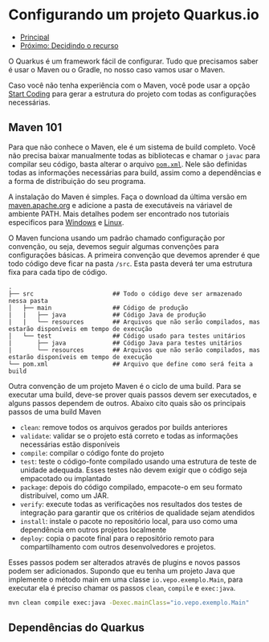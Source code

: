 # Configurando um projeto Quarkus.io

* [Principal](./README.md)
* [Próximo: Decidindo o recurso](./caso-de-uso-1-decidindo-o-recurso.md)

O Quarkus é um framework fácil de configurar. Tudo que precisamos saber é usar o Maven ou o Gradle, no nosso caso vamos usar o Maven.

Caso você não tenha experiência com o Maven, você pode usar a opção [Start Coding](https://code.quarkus.io/) para gerar a estrutura do projeto com todas as configurações necessárias.

## Maven 101

Para que não conhece o Maven, ele é um sistema de build completo. Você não precisa baixar manualmente todas as bibliotecas e chamar o `javac` para compilar seu código, basta alterar o arquivo [`pom.xml`](./pom.xml). Nele são definidas todas as informações necessárias para build, assim como a dependências e a forma de distribuição do seu programa. 

A instalação do Maven é simples. Faça o download da última versão em [maven.apache.org](https://maven.apache.org/) e adicione a pasta de executáveis na váriavel de ambiente PATH. Mais detalhes podem ser encontrado nos tutoriais especificos para [Windows](./tutoriais/01-como-instalar-maven-windows.md) e [Linux](./tutoriais/01-como-instalar-maven-linux.md).

O Maven funciona usando um padrão chamado configuração por convenção, ou seja, devemos seguir algumas convenções para configurações básicas. A primeira convenção que devemos aprender é que todo código deve ficar na pasta `/src`. Esta pasta deverá ter uma estrutura fixa para cada tipo de código. 

```
.
├── src                      ## Todo o código deve ser armazenado nessa pasta
│   ├── main                 ## Código de produção
|   |   ├── java             ## Código Java de produção
|   |   └── resources        ## Arquivos que não serão compilados, mas estarão disponíveis em tempo de execução
│   └── test                 ## Código usado para testes unitários
|       ├── java             ## Código Java para testes unitários
|       └── resources        ## Arquivos que não serão compilados, mas estarão disponíveis em tempo de execução
└── pom.xml                  ## Arquivo que define como será feita a build
```

Outra convenção de um projeto Maven é o ciclo de uma build. Para se executar uma build, deve-se prover quais passos devem ser executados, e alguns passos dependem de outros. Abaixo cito quais são os principais passos de uma build Maven

* `clean`: remove todos os arquivos gerados por builds anteriores
* `validate`: validar se o projeto está correto e todas as informações necessárias estão disponíveis
* `compile`: compilar o código fonte do projeto
* `test`: teste o código-fonte compilado usando uma estrutura de teste de unidade adequada. Esses testes não devem exigir que o código seja empacotado ou implantado
* `package`: depois do código compilado, empacote-o em seu formato distribuível, como um JAR.
* `verify`: execute todas as verificações nos resultados dos testes de integração para garantir que os critérios de qualidade sejam atendidos
* `install`: instale o pacote no repositório local, para uso como uma dependência em outros projetos localmente
* `deploy`: copia o pacote final para o repositório remoto para compartilhamento com outros desenvolvedores e projetos.


Esses passos podem ser alterados através de plugins e novos passos podem ser adicionados. Supondo que eu tenha um projeto Java que implemente o método main em uma classe `io.vepo.exemplo.Main`, para executar ela é preciso chamar os passos `clean`, `compile` e `exec:java`.

```bash
mvn clean compile exec:java -Dexec.mainClass="io.vepo.exemplo.Main"
```

## Dependências do Quarkus